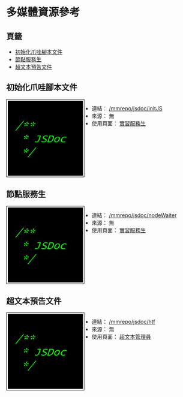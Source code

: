 多媒體資源參考
=======


<style>
    .imgInfo {
        display: block;
        position: relative;
    }
    .imgInfo img {
        max-width: 200px;
        max-height: 200px;
        display: inline-block;
        border: 1px solid #000;
        padding: 3px;
        vertical-align: top;
    }
    .imgInfo ul {
        display: inline-block;
        position: absolute;
        left: 204px;
        right: 0px;
    }
</style>



## 頁籤


* [初始化爪哇腳本文件](#初始化爪哇腳本文件)
* [節點服務生](#節點服務生)
* [超文本預告文件](#超文本預告文件)



## 初始化爪哇腳本文件


<div class="imgInfo">
    <a href="/mmrepo/jsdoc/initJS" target="_blank">
        <img src="/mmrepo/jsdoc_comment.jpg" />
    </a>
    <ul>
        <li>連結：
            <a href="/mmrepo/jsdoc/initJS" target="_blank">/mmrepo/jsdoc/initJS</a>
        </li>
        <li>來源： 無</li>
        <li>使用頁面：
            <a href="/content/module/intern_waiter.md">實習服務生</a>
        </li>
    </ul>
</div>



## 節點服務生


<div class="imgInfo">
    <a href="/mmrepo/jsdoc/nodeWaiter" target="_blank">
        <img src="/mmrepo/jsdoc_comment.jpg" />
    </a>
    <ul>
        <li>連結：
            <a href="/mmrepo/jsdoc/nodeWaiter" target="_blank">/mmrepo/jsdoc/nodeWaiter</a>
        </li>
        <li>來源： 無</li>
        <li>使用頁面：
            <a href="/content/module/intern_waiter.md">實習服務生</a>
        </li>
    </ul>
</div>



## 超文本預告文件


<div class="imgInfo">
    <a href="/mmrepo/jsdoc/htf" target="_blank">
        <img src="/mmrepo/jsdoc_comment.jpg" />
    </a>
    <ul>
        <li>連結：
            <a href="/mmrepo/jsdoc/htf" target="_blank">/mmrepo/jsdoc/htf</a>
        </li>
        <li>來源： 無</li>
        <li>使用頁面：
            <a href="/content/module/hyper_text_manager.md">超文本管理員</a>
        </li>
    </ul>
</div>

